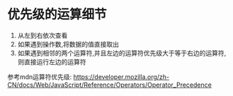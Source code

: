 # 优先级的运算细节

1. 从左到右依次查看
2. 如果遇到操作数,将数据的值直接取出
3. 如果遇到相邻的两个运算符,并且左边的运算符优先级大于等于右边的运算符,则直接运行左边的运算符

参考mdn运算符优先级:
https://developer.mozilla.org/zh-CN/docs/Web/JavaScript/Reference/Operators/Operator_Precedence